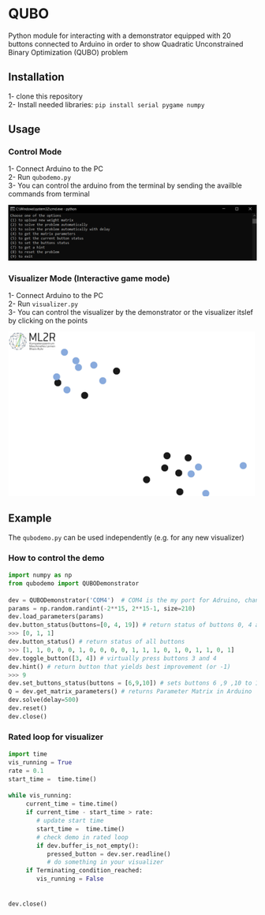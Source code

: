 # QUBO 
Python module for interacting with a demonstrator equipped with 20 buttons connected to Arduino in order to show Quadratic Unconstrained Binary Optimization (QUBO) problem 


## Installation
1- clone this repository  
2- Install needed libraries: `pip install serial pygame numpy`   



## Usage 
### Control Mode 
1- Connect Arduino to the PC   
2- Run `qubodemo.py`  
3- You can control the arduino from the terminal by sending the availble commands from terminal  
  
  
![alt text](https://github.com/Abdulaaty/qubo/blob/main/images/cmd_screenshot.png?raw=true)

### Visualizer Mode (Interactive game mode)
1- Connect Arduino to the PC   
2- Run `visualizer.py`   
3- You can control the visualizer by the demonstrator or the visualizer itslef by clicking on the points  

<img src="https://github.com/Abdulaaty/qubo/blob/main/images/visualizer_screenshot.png" width="500" height="334">

## Example
The `qubodemo.py` can be used independently (e.g. for any new visualizer) 
### How to control the demo
```python 
import numpy as np
from qubodemo import QUBODemonstrator

dev = QUBODemonstrator('COM4')  # COM4 is the my port for Adruino, change it to your port
params = np.random.randint(-2**15, 2**15-1, size=210)
dev.load_parameters(params)
dev.button_status(buttons=[0, 4, 19]) # return status of buttons 0, 4 and 19
>>> [0, 1, 1]
dev.button_status() # return status of all buttons
>>> [1, 1, 0, 0, 0, 1, 0, 0, 0, 0, 1, 1, 1, 0, 1, 0, 1, 1, 0, 1]
dev.toggle_button([3, 4]) # virtually press buttons 3 and 4
dev.hint() # return button that yields best improvement (or -1) 
>>> 9
dev.set_buttons_status(buttons = [6,9,10]) # sets buttons 6 ,9 ,10 to 1
Q = dev.get_matrix_parameters() # returns Parameter Matrix in Arduino
dev.solve(delay=500)
dev.reset()
dev.close()
```


### Rated loop for visualizer
```python 
import time
vis_running = True
rate = 0.1
start_time =  time.time()

while vis_running:
     current_time = time.time()
     if current_time - start_time > rate:
        # update start time
        start_time =  time.time()
        # check demo in rated loop
        if dev.buffer_is_not_empty():
           pressed_button = dev.ser.readline()
           # do something in your visualizer
     if Terminating_condition_reached: 
        vis_running = False
     

dev.close()

```




